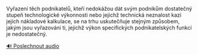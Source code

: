 
Vyřazení těch podnikatelů, kteří nedokážou dát svým podnikům dostatečný stupeň technologické výkonnosti nebo jejichž technická neznalost kazí jejich nákladové kalkulace, se na trhu uskutečňuje stejným způsobem, jakým jsou vyřazováni ti, jejichž výkon specifických podnikatelských funkcí je nedostatečný.

[🔊 Poslechnout audio](/data/7-paragraphs/audio/chapter_59/para_006-Vyazen-tch-podnikatel-kte-nedokou-dt-sv.mp3)
